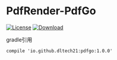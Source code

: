 # PdfRender-PdfGo

[![License](https://img.shields.io/badge/license-Apache%202-green.svg)](https://www.apache.org/licenses/LICENSE-2.0)
[![Download](https://api.bintray.com/packages/dltech21/maven/pdfgo/images/download.svg) ](https://bintray.com/dltech21/maven/pdfgo/_latestVersion)


gradle引用
```
compile 'io.github.dltech21:pdfgo:1.0.0'
```

